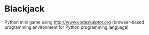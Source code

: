 # Blackjack
Python mini game using http://www.codeskulptor.org (browser-based programming environment for Python programming language)
